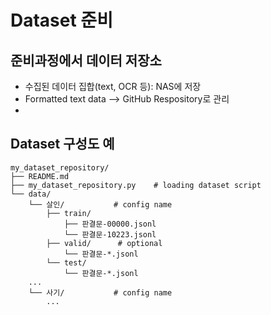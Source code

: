# Dataset 준비
## 준비과정에서 데이터 저장소
- 수집된 데이터 집합(text, OCR 등): NAS에 저장
- Formatted text data --> GitHub Respository로 관리
- 

## Dataset 구성도 예

    my_dataset_repository/
    ├── README.md
    ├── my_dataset_repository.py    # loading dataset script
    └── data/
        └── 살인/           # config name
            ├── train/
                ├── 판결문-00000.jsonl
                └── 판결문-10223.jsonl
            ├── valid/      # optional
                └── 판결문-*.jsonl
            └── test/
                └── 판결문-*.jsonl
        ...
        └── 사기/           # config name
            ...
    